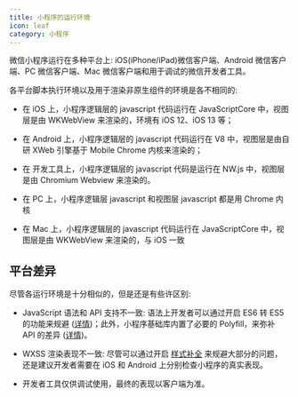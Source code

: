 ```yaml
---
title: 小程序的运行环境
icon: leaf
category: 小程序
---
```


微信小程序运行在多种平台上: iOS(iPhone/iPad)微信客户端、Android 微信客户端、PC 微信客户端、Mac 微信客户端和用于调试的微信开发者工具。

各平台脚本执行环境以及用于渲染非原生组件的环境是各不相同的:

- 在 iOS 上，小程序逻辑层的 javascript 代码运行在 JavaScriptCore 中，视图层是由 WKWebView 来渲染的，环境有 iOS 12、iOS 13 等；

- 在 Android 上，小程序逻辑层的 javascript 代码运行在 V8 中，视图层是由自研 XWeb 引擎基于 Mobile Chrome 内核来渲染的；

- 在 开发工具上，小程序逻辑层的 javascript 代码是运行在 NW.js 中，视图层是由 Chromium Webview 来渲染的。

- 在 PC 上，小程序逻辑层 javascript 和视图层 javascript 都是用 Chrome 内核

- 在 Mac 上，小程序逻辑层的 javascript 代码运行在 JavaScriptCore 中，视图层是由 WKWebView 来渲染的，与 iOS 一致

## 平台差异

尽管各运行环境是十分相似的，但是还是有些许区别:

- JavaScript 语法和 API 支持不一致: 语法上开发者可以通过开启 ES6 转 ES5 的功能来规避 ([详情](https://developers.weixin.qq.com/miniprogram/dev/devtools/codecompile.html#es6-%E8%BD%AC-es5))；此外，小程序基础库内置了必要的 Polyfill，来弥补 API 的差异 ([详情](https://developers.weixin.qq.com/miniprogram/dev/framework/runtime/js-support.html))。

- WXSS 渲染表现不一致: 尽管可以通过开启 [样式补全](https://developers.weixin.qq.com/miniprogram/dev/devtools/codecompile.html#%E6%A0%B7%E5%BC%8F%E8%A1%A5%E5%85%A8) 来规避大部分的问题，还是建议开发者需要在 iOS 和 Android 上分别检查小程序的真实表现。

- 开发者工具仅供调试使用，最终的表现以客户端为准。
